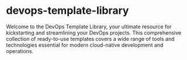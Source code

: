 # devops-template-library
Welcome to the DevOps Template Library, your ultimate resource for kickstarting and streamlining your DevOps projects. This comprehensive collection of ready-to-use templates covers a wide range of tools and technologies essential for modern cloud-native development and operations.
